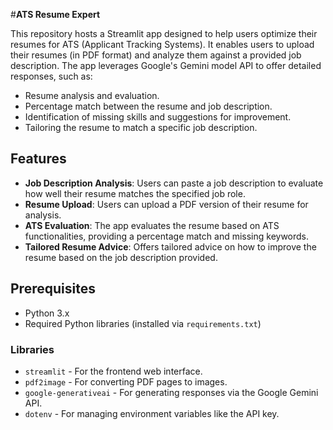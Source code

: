 #**ATS Resume Expert**

This repository hosts a Streamlit app designed to help users optimize their resumes for ATS (Applicant Tracking Systems). It enables users to upload their resumes (in PDF format) and analyze them against a provided job description. The app leverages Google's Gemini model API to offer detailed responses, such as:

- Resume analysis and evaluation.
- Percentage match between the resume and job description.
- Identification of missing skills and suggestions for improvement.
- Tailoring the resume to match a specific job description.

## Features

- **Job Description Analysis**: Users can paste a job description to evaluate how well their resume matches the specified job role.
- **Resume Upload**: Users can upload a PDF version of their resume for analysis.
- **ATS Evaluation**: The app evaluates the resume based on ATS functionalities, providing a percentage match and missing keywords.
- **Tailored Resume Advice**: Offers tailored advice on how to improve the resume based on the job description provided.

## Prerequisites

- Python 3.x
- Required Python libraries (installed via `requirements.txt`)

### Libraries
- `streamlit` - For the frontend web interface.
- `pdf2image` - For converting PDF pages to images.
- `google-generativeai` - For generating responses via the Google Gemini API.
- `dotenv` - For managing environment variables like the API key.
